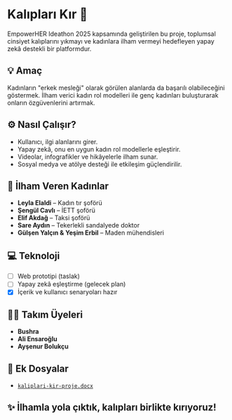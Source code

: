 # Kalıpları Kır 🎯

EmpowerHER Ideathon 2025 kapsamında geliştirilen bu proje, toplumsal cinsiyet kalıplarını yıkmayı ve kadınlara ilham vermeyi hedefleyen yapay zekâ destekli bir platformdur.

## 💡 Amaç

Kadınların "erkek mesleği" olarak görülen alanlarda da başarılı olabileceğini göstermek. İlham verici kadın rol modelleri ile genç kadınları buluşturarak onların özgüvenlerini artırmak.

## ⚙️ Nasıl Çalışır?

- Kullanıcı, ilgi alanlarını girer.
- Yapay zekâ, onu en uygun kadın rol modellerle eşleştirir.
- Videolar, infografikler ve hikâyelerle ilham sunar.
- Sosyal medya ve atölye desteği ile etkileşim güçlendirilir.

## 👩 İlham Veren Kadınlar

- **Leyla Elaldi** – Kadın tır şoförü  
- **Şengül Cavlı** – İETT şoförü  
- **Elif Akdağ** – Taksi şoförü  
- **Sare Aydın** – Tekerlekli sandalyede doktor  
- **Gülşen Yalçın & Yeşim Erbil** – Maden mühendisleri  

## 💻 Teknoloji

- [ ] Web prototipi (taslak)
- [ ] Yapay zekâ eşleştirme (gelecek plan)
- [x] İçerik ve kullanıcı senaryoları hazır

## 👩‍💻 Takım Üyeleri

- **Bushra**
- **Ali Ensaroğlu**
- **Ayşenur Bolukçu**

## 📎 Ek Dosyalar

- [`kaliplari-kir-proje.docx`](kaliplari-kir-proje.docx)

## ✨ İlhamla yola çıktık, kalıpları birlikte kırıyoruz!
